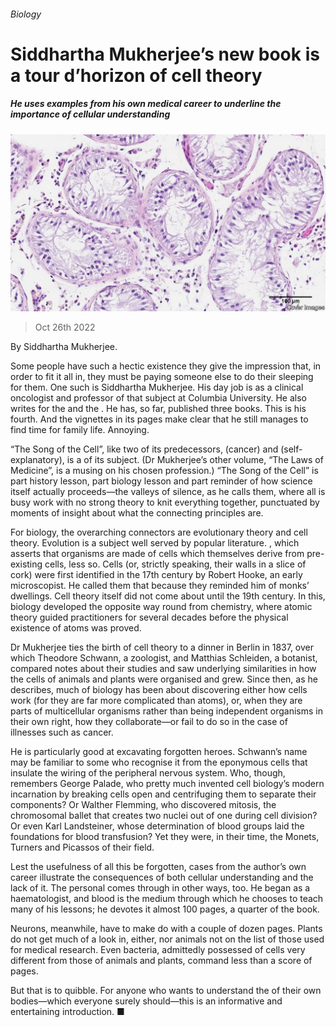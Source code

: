 ###### Biology

# Siddhartha Mukherjee’s new book is a tour d’horizon of cell theory 

##### He uses examples from his own medical career to underline the importance of cellular understanding 

![image](images/20221029_CUP504.jpg) 

> Oct 26th 2022 

 By Siddhartha Mukherjee. 

Some people have such a hectic existence they give the impression that, in order to fit it all in, they must be paying someone else to do their sleeping for them. One such is Siddhartha Mukherjee. His day job is as a clinical oncologist and professor of that subject at Columbia University. He also writes for the  and the . He has, so far, published three books. This is his fourth. And the vignettes in its pages make clear that he still manages to find time for family life. Annoying.

“The Song of the Cell”, like two of its predecessors,  (cancer) and  (self-explanatory), is a  of its subject. (Dr Mukherjee’s other volume, “The Laws of Medicine”, is a musing on his chosen profession.) “The Song of the Cell” is part history lesson, part biology lesson and part reminder of how science itself actually proceeds—the valleys of silence, as he calls them, where all is busy work with no strong theory to knit everything together, punctuated by moments of insight about what the connecting principles are.

For biology, the overarching connectors are evolutionary theory and cell theory. Evolution is a subject well served by popular literature. , which asserts that organisms are made of cells which themselves derive from pre-existing cells, less so. Cells (or, strictly speaking, their walls in a slice of cork) were first identified in the 17th century by Robert Hooke, an early microscopist. He called them that because they reminded him of monks’ dwellings. Cell theory itself did not come about until the 19th century. In this, biology developed the opposite way round from chemistry, where atomic theory guided practitioners for several decades before the physical existence of atoms was proved.

Dr Mukherjee ties the birth of cell theory to a dinner in Berlin in 1837, over which Theodore Schwann, a zoologist, and Matthias Schleiden, a botanist, compared notes about their studies and saw underlying similarities in how the cells of animals and plants were organised and grew. Since then, as he describes, much of biology has been about discovering either how cells work (for they are far more complicated than atoms), or, when they are parts of multicellular organisms rather than being independent organisms in their own right, how they collaborate—or fail to do so in the case of illnesses such as cancer.

He is particularly good at excavating forgotten heroes. Schwann’s name may be familiar to some who recognise it from the eponymous cells that insulate the wiring of the peripheral nervous system. Who, though, remembers George Palade, who pretty much invented cell biology’s modern incarnation by breaking cells open and centrifuging them to separate their components? Or Walther Flemming, who discovered mitosis, the chromosomal ballet that creates two nuclei out of one during cell division? Or even Karl Landsteiner, whose determination of blood groups laid the foundations for blood transfusion? Yet they were, in their time, the Monets, Turners and Picassos of their field. 

Lest the usefulness of all this be forgotten, cases from the author’s own career illustrate the consequences of both cellular understanding and the lack of it. The personal comes through in other ways, too. He began as a haematologist, and blood is the medium through which he chooses to teach many of his lessons; he devotes it almost 100 pages, a quarter of the book. 

Neurons, meanwhile, have to make do with a couple of dozen pages. Plants do not get much of a look in, either, nor animals not on the list of those used for medical research. Even bacteria, admittedly possessed of cells very different from those of animals and plants, command less than a score of pages. 

But that is to quibble. For anyone who wants to understand the  of their own bodies—which everyone surely should—this is an informative and entertaining introduction. ■

